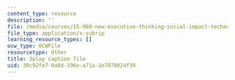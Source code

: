 ```yaml
---
content_type: resource
description: ''
file: /media/courses/15-960-new-executive-thinking-social-impact-technology-projects-fall-2017-spring-2018/30c92fe70a0d196ea71a1e7978024f39_omuDD2rZqlE.srt
file_type: application/x-subrip
learning_resource_types: []
ocw_type: OCWFile
resourcetype: Other
title: 3play caption file
uid: 30c92fe7-0a0d-196e-a71a-1e7978024f39
---
```

